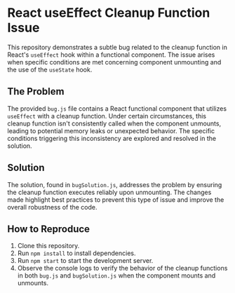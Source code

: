 # React useEffect Cleanup Function Issue

This repository demonstrates a subtle bug related to the cleanup function in React's `useEffect` hook within a functional component.  The issue arises when specific conditions are met concerning component unmounting and the use of the `useState` hook.

## The Problem

The provided `bug.js` file contains a React functional component that utilizes `useEffect` with a cleanup function. Under certain circumstances, this cleanup function isn't consistently called when the component unmounts, leading to potential memory leaks or unexpected behavior.  The specific conditions triggering this inconsistency are explored and resolved in the solution.

## Solution

The solution, found in `bugSolution.js`, addresses the problem by ensuring the cleanup function executes reliably upon unmounting.  The changes made highlight best practices to prevent this type of issue and improve the overall robustness of the code.

## How to Reproduce

1. Clone this repository.
2. Run `npm install` to install dependencies.
3. Run `npm start` to start the development server.
4. Observe the console logs to verify the behavior of the cleanup functions in both `bug.js` and `bugSolution.js` when the component mounts and unmounts.
